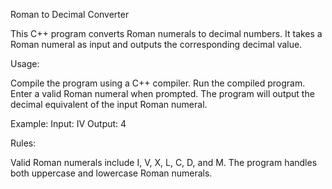 Roman to Decimal Converter

This C++ program converts Roman numerals to decimal numbers. It takes a Roman numeral as input and outputs the corresponding decimal value.

Usage:

Compile the program using a C++ compiler.
Run the compiled program.
Enter a valid Roman numeral when prompted.
The program will output the decimal equivalent of the input Roman numeral.





Example:
Input: IV
Output: 4


Rules:

Valid Roman numerals include I, V, X, L, C, D, and M.
The program handles both uppercase and lowercase Roman numerals.
